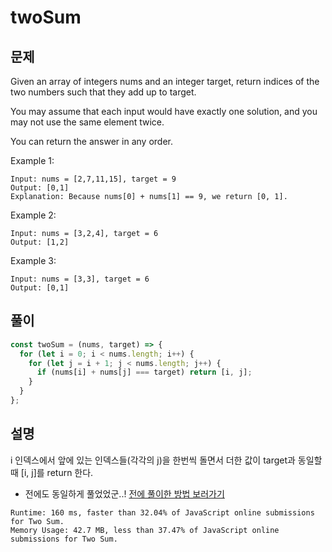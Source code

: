 # twoSum

## 문제

Given an array of integers nums and an integer target, return indices of the two numbers such that they add up to target.

You may assume that each input would have exactly one solution, and you may not use the same element twice.

You can return the answer in any order.

Example 1:

```
Input: nums = [2,7,11,15], target = 9
Output: [0,1]
Explanation: Because nums[0] + nums[1] == 9, we return [0, 1].
```

Example 2:

```
Input: nums = [3,2,4], target = 6
Output: [1,2]
```

Example 3:

```
Input: nums = [3,3], target = 6
Output: [0,1]
```

## 풀이

```javascript
const twoSum = (nums, target) => {
  for (let i = 0; i < nums.length; i++) {
    for (let j = i + 1; j < nums.length; j++) {
      if (nums[i] + nums[j] === target) return [i, j];
    }
  }
};
```

## 설명

i 인덱스에서 앞에 있는 인덱스들(각각의 j)을 한번씩 돌면서 더한 값이 target과 동일할 때 [i, j]를 return 한다.

- 전에도 동일하게 풀었었군..! [전에 풀이한 방법 보러가기](https://habitual-history.tistory.com/entry/codekata-1)

```
Runtime: 160 ms, faster than 32.04% of JavaScript online submissions for Two Sum.
Memory Usage: 42.7 MB, less than 37.47% of JavaScript online submissions for Two Sum.
```
